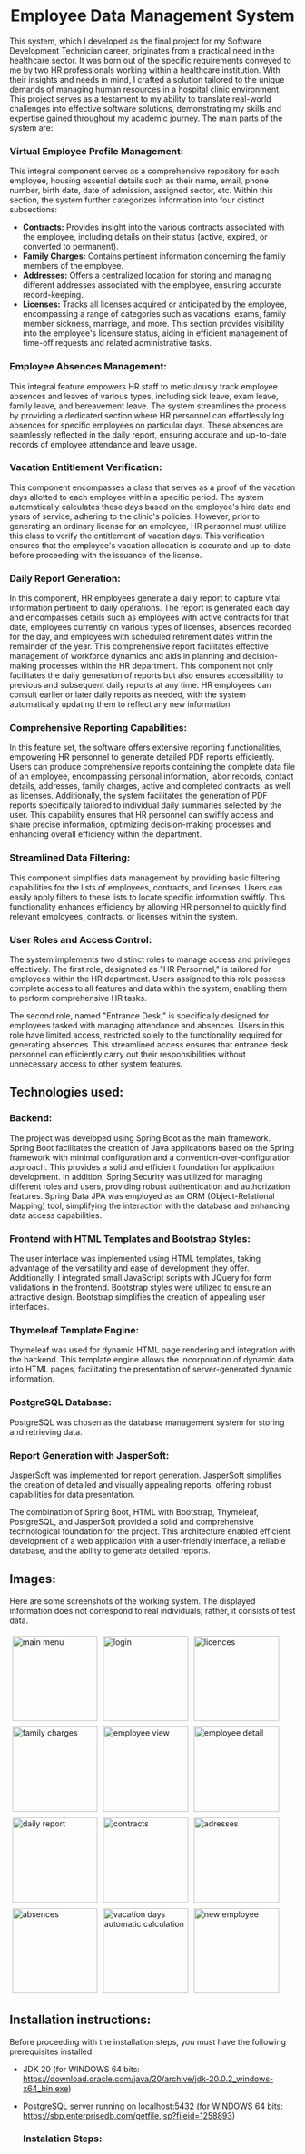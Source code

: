 <h1 align="center">Employee Data Management System</h1>


This system, which I developed as the final project for my Software Development Technician career, originates from a practical need in the healthcare sector. It was born out of the specific requirements conveyed to me by two HR professionals working within a healthcare institution. With their insights and needs in mind, I crafted a solution tailored to the unique demands of managing human resources in a hospital clinic environment. This project serves as a testament to my ability to translate real-world challenges into effective software solutions, demonstrating my skills and expertise gained throughout my academic journey. The main parts of the system are:

<h3>Virtual Employee Profile Management:</h3>
This integral component serves as a comprehensive repository for each employee, housing essential details such as their name, email, phone number, birth date, date of admission, assigned sector, etc. Within this section, the system further categorizes information into four distinct subsections:

- **Contracts:** Provides insight into the various contracts associated with the employee, including details on their status (active, expired, or converted to permanent).
- **Family Charges:** Contains pertinent information concerning the family members of the employee.
- **Addresses:** Offers a centralized location for storing and managing different addresses associated with the employee, ensuring accurate record-keeping.
- **Licenses:** Tracks all licenses acquired or anticipated by the employee, encompassing a range of categories such as vacations, exams, family member sickness, marriage, and more. This section provides visibility into the employee's licensure status, aiding in efficient management of time-off requests and related administrative tasks.

<h3>Employee Absences Management:</h3>
This integral feature empowers HR staff to meticulously track employee absences and leaves of various types, including sick leave, exam leave, family leave, and bereavement leave. The system streamlines the process by providing a dedicated section where HR personnel can effortlessly log absences for specific employees on particular days. These absences are seamlessly reflected in the daily report, ensuring accurate and up-to-date records of employee attendance and leave usage.

<h3>Vacation Entitlement Verification:</h3>
This component encompasses a class that serves as a proof of the vacation days allotted to each employee within a specific period. The system automatically calculates these days based on the employee's hire date and years of service, adhering to the clinic's policies. However, prior to generating an ordinary license for an employee, HR personnel must utilize this class to verify the entitlement of vacation days. This verification ensures that the employee's vacation allocation is accurate and up-to-date before proceeding with the issuance of the license.

<h3>Daily Report Generation:</h3>
In this component, HR employees generate a daily report to capture vital information pertinent to daily operations. The report is generated each day and encompasses details such as employees with active contracts for that date, employees currently on various types of licenses, absences recorded for the day, and employees with scheduled retirement dates within the remainder of the year. This comprehensive report facilitates effective management of workforce dynamics and aids in planning and decision-making processes within the HR department. This component not only facilitates the daily generation of reports but also ensures accessibility to previous and subsequent daily reports at any time. HR employees can consult earlier or later daily reports as needed, with the system automatically updating them to reflect any new information

<h3>Comprehensive Reporting Capabilities:</h3>
In this feature set, the software offers extensive reporting functionalities, empowering HR personnel to generate detailed PDF reports efficiently. Users can produce comprehensive reports containing the complete data file of an employee, encompassing personal information, labor records, contact details, addresses, family charges, active and completed contracts, as well as licenses.
Additionally, the system facilitates the generation of PDF reports specifically tailored to individual daily summaries selected by the user. This capability ensures that HR personnel can swiftly access and share precise information, optimizing decision-making processes and enhancing overall efficiency within the department.

<h3>Streamlined Data Filtering:</h3>
This component simplifies data management by providing basic filtering capabilities for the lists of employees, contracts, and licenses. Users can easily apply filters to these lists to locate specific information swiftly. This functionality enhances efficiency by allowing HR personnel to quickly find relevant employees, contracts, or licenses within the system.

<h3>User Roles and Access Control:</h3>
The system implements two distinct roles to manage access and privileges effectively. 
The first role, designated as "HR Personnel," is tailored for employees within the HR department. Users assigned to this role possess complete access to all features and data within the system, enabling them to perform comprehensive HR tasks.

The second role, named "Entrance Desk," is specifically designed for employees tasked with managing attendance and absences. Users in this role have limited access, restricted solely to the functionality required for generating absences. This streamlined access ensures that entrance desk personnel can efficiently carry out their responsibilities without unnecessary access to other system features.

## Technologies used:

<h3>Backend:</h3>
The project was developed using Spring Boot as the main framework. Spring Boot facilitates the creation of Java applications based on the Spring framework with minimal configuration and a convention-over-configuration approach. This provides a solid and efficient foundation for application development.
In addition, Spring Security was utilized for managing different roles and users, providing robust authentication and authorization features. Spring Data JPA was employed as an ORM (Object-Relational Mapping) tool, simplifying the interaction with the database and enhancing data access capabilities.

<h3>Frontend with HTML Templates and Bootstrap Styles:</h3>
The user interface was implemented using HTML templates, taking advantage of the versatility and ease of development they offer. Additionally, I integrated small JavaScript scripts with JQuery for form validations in the frontend. Bootstrap styles were utilized to ensure an attractive design. Bootstrap simplifies the creation of appealing user interfaces.

<h3>Thymeleaf Template Engine:</h3>
Thymeleaf was used for dynamic HTML page rendering and integration with the backend. This template engine allows the incorporation of dynamic data into HTML pages, facilitating the presentation of server-generated dynamic information.

<h3>PostgreSQL Database:</h3>
PostgreSQL was chosen as the database management system for storing and retrieving data.

<h3>Report Generation with JasperSoft:</h3>
JasperSoft was implemented for report generation. JasperSoft simplifies the creation of detailed and visually appealing reports, offering robust capabilities for data presentation.

The combination of Spring Boot, HTML with Bootstrap, Thymeleaf, PostgreSQL, and JasperSoft provided a solid and comprehensive technological foundation for the project. This architecture enabled efficient development of a web application with a user-friendly interface, a reliable database, and the ability to generate detailed reports.


## Images:
Here are some screenshots of the working system. The displayed information does not correspond to real individuals; rather, it consists of test data.
<div style="display: flex; flex-wrap: wrap;">
    <img src="https://github.com/aleberh23/employee_datamanagement_system/assets/158856472/183f471f-84c4-40c9-9876-38729c902bba" alt="main menu" style="width: 150px; margin: 5px;">
    <img src="https://github.com/aleberh23/employee_datamanagement_system/assets/158856472/228f7da8-cb0f-4607-b461-077225032af4" alt="login" style="width: 150px; margin: 5px;">
    <img src="https://github.com/aleberh23/employee_datamanagement_system/assets/158856472/14503bcf-940b-4c2d-ba04-fffcd9ba639d" alt="licences" style="width: 150px; margin: 5px;">
    <img src="https://github.com/aleberh23/employee_datamanagement_system/assets/158856472/9930a316-e4ac-4d98-9168-18e8c2916955" alt="family charges" style="width: 150px; margin: 5px;">
    <img src="https://github.com/aleberh23/employee_datamanagement_system/assets/158856472/8fd7d250-24d4-4601-b6db-50965cc21f4a" alt="employee view" style="width: 150px; margin: 5px;">
    <img src="https://github.com/aleberh23/employee_datamanagement_system/assets/158856472/406b05ae-6288-4139-98b3-ceaaadbeede0" alt="employee detail" style="width: 150px; margin: 5px;">
    <img src="https://github.com/aleberh23/employee_datamanagement_system/assets/158856472/949235db-c814-4a20-bdc5-83f49273c861" alt="daily report" style="width: 150px; margin: 5px;">
    <img src="https://github.com/aleberh23/employee_datamanagement_system/assets/158856472/e5f41a23-f5f9-4fc0-b4f6-6b386ec40d13" alt="contracts" style="width: 150px; margin: 5px;">
    <img src="https://github.com/aleberh23/employee_datamanagement_system/assets/158856472/1e398f37-5e90-49ad-81ab-21d29c19c484" alt="adresses" style="width: 150px; margin: 5px;">
    <img src="https://github.com/aleberh23/employee_datamanagement_system/assets/158856472/29eac797-cc81-4593-87ac-76462d1d14d0" alt="absences" style="width: 150px; margin: 5px;">
    <img src="https://github.com/aleberh23/employee_datamanagement_system/assets/158856472/967ebac1-c629-48ab-8bc5-6e9bec29a844" alt="vacation days automatic calculation" style="width: 150px; margin: 5px;">
    <img src="https://github.com/aleberh23/employee_datamanagement_system/assets/158856472/04def1e4-9621-4a92-8c1b-50f8fe45b9da" alt="new employee" style="width: 150px; margin: 5px;">
</div>

## Installation instructions:
Before proceeding with the installation steps, you must have the following prerequisites installed:

- JDK 20 (for WINDOWS 64 bits: https://download.oracle.com/java/20/archive/jdk-20.0.2_windows-x64_bin.exe)
- PostgreSQL server running on localhost:5432 (for WINDOWS 64 bits: https://sbp.enterprisedb.com/getfile.jsp?fileid=1258893)

  <h3>Instalation Steps:</h3>
